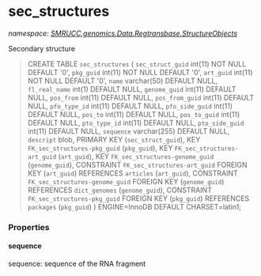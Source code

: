 ﻿# sec_structures
_namespace: [SMRUCC.genomics.Data.Regtransbase.StructureObjects](./index.md)_

Secondary structure

> 
>  CREATE TABLE `sec_structures` (
>    `sec_struct_guid` int(11) NOT NULL DEFAULT '0',
>    `pkg_guid` int(11) NOT NULL DEFAULT '0',
>    `art_guid` int(11) NOT NULL DEFAULT '0',
>    `name` varchar(50) DEFAULT NULL,
>    `fl_real_name` int(1) DEFAULT NULL,
>    `genome_guid` int(11) DEFAULT NULL,
>    `pos_from` int(11) DEFAULT NULL,
>    `pos_from_guid` int(11) DEFAULT NULL,
>    `pfo_type_id` int(11) DEFAULT NULL,
>    `pfo_side_guid` int(11) DEFAULT NULL,
>    `pos_to` int(11) DEFAULT NULL,
>    `pos_to_guid` int(11) DEFAULT NULL,
>    `pto_type_id` int(11) DEFAULT NULL,
>    `pto_side_guid` int(11) DEFAULT NULL,
>    `sequence` varchar(255) DEFAULT NULL,
>    `descript` blob,
>    PRIMARY KEY (`sec_struct_guid`),
>    KEY `FK_sec_structures-pkg_guid` (`pkg_guid`),
>    KEY `FK_sec_structures-art_guid` (`art_guid`),
>    KEY `FK_sec_structures-genome_guid` (`genome_guid`),
>    CONSTRAINT `FK_sec_structures-art_guid` FOREIGN KEY (`art_guid`) REFERENCES `articles` (`art_guid`),
>    CONSTRAINT `FK_sec_structures-genome_guid` FOREIGN KEY (`genome_guid`) REFERENCES `dict_genomes` (`genome_guid`),
>    CONSTRAINT `FK_sec_structures-pkg_guid` FOREIGN KEY (`pkg_guid`) REFERENCES `packages` (`pkg_guid`)
>  ) ENGINE=InnoDB DEFAULT CHARSET=latin1;
>  



### Properties

#### sequence
sequence: sequence of the RNA fragment
